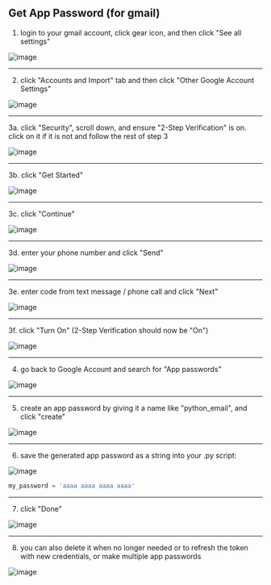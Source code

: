 ## Get App Password (for gmail)

1. login to your gmail account, click gear icon, and then click "See all settings"

![image](https://github.com/coleman-zachery/send_email/assets/42438576/5f9b7ffa-04fa-4878-a918-3cb3cbb65bb2)

---

2. click "Accounts and Import" tab and then click "Other Google Account Settings"

![image](https://github.com/coleman-zachery/send_email/assets/42438576/fefd767c-34a0-4e74-be84-a554dead3b90)

---

3a. click "Security", scroll down, and ensure "2-Step Verification" is on. click on it if it is not and follow the rest of step 3

![image](https://github.com/coleman-zachery/send_email/assets/42438576/a8343060-79a5-40f5-be21-82b188470112)

---

3b. click "Get Started"

![image](https://github.com/coleman-zachery/send_email/assets/42438576/d958317d-1b8a-425a-af0b-6d023daa4dcb)

---

3c. click "Continue"

![image](https://github.com/coleman-zachery/send_email/assets/42438576/fc69536d-c616-4fee-b9ed-ecaeabbed94a)

---

3d. enter your phone number and click "Send"

![image](https://github.com/coleman-zachery/send_email/assets/42438576/c74767cc-2318-423c-96df-6f0b9aad7a77)

---

3e. enter code from text message / phone call and click "Next"

![image](https://github.com/coleman-zachery/send_email/assets/42438576/ef71ef02-f1d6-4666-927e-76230175e113)

---

3f. click "Turn On" (2-Step Verification should now be "On")

![image](https://github.com/coleman-zachery/send_email/assets/42438576/4a269833-c86b-4236-92d2-9ad5421549c4)

---

4. go back to Google Account and search for "App passwords"

![image](https://github.com/coleman-zachery/send_email/assets/42438576/78b84982-8a3f-445f-aa1b-610b8da5fb9b)

---

5. create an app password by giving it a name like "python_email", and click "create"

![image](https://github.com/coleman-zachery/send_email/assets/42438576/023cbbd0-60a0-435e-b791-a7cbc8b7de9c)

---

6. save the generated app password as a string into your .py script:

![image](https://github.com/coleman-zachery/send_email/assets/42438576/7e628c85-1de0-4719-ae19-ff66a146bbc8)

``` python
my_password = 'aaaa aaaa aaaa aaaa'
```

---

7. click "Done"

![image](https://github.com/coleman-zachery/send_email/assets/42438576/eb0fb932-b401-4dae-a4ae-afae43e54fd4)

---

8. you can also delete it when no longer needed or to refresh the token with new credentials, or make multiple app passwords

![image](https://github.com/coleman-zachery/send_email/assets/42438576/6f20add4-8014-49ed-bfc8-2d9322f7d2a4)
